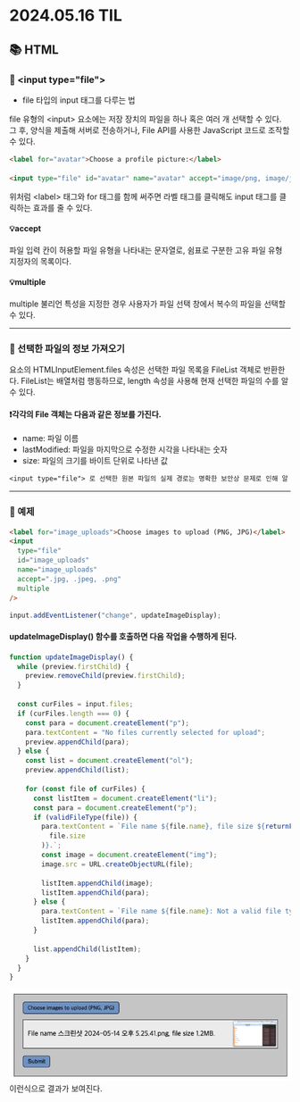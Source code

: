 # 2024.05.16 TIL

## 📚 HTML

### 🚨 \<input type="file">

- file 타입의 input 태그를 다루는 법

file 유형의 \<input> 요소에는 저장 장치의 파일을 하나 혹은 여러 개 선택할 수 있다. 그 후, 양식을 제출해 서버로 전송하거나, File API를 사용한 JavaScript 코드로 조작할 수 있다.

```html
<label for="avatar">Choose a profile picture:</label>

<input type="file" id="avatar" name="avatar" accept="image/png, image/jpeg" />
```

위처럼 \<label> 태그와 for 태그를 함께 써주면 라벨 태그를 클릭해도 input 태그를 클릭하는 효과를 줄 수 있다.

#### 💡accept

파일 입력 칸이 허용할 파일 유형을 나타내는 문자열로, 쉼표로 구분한 고유 파일 유형 지정자의 목록이다.

#### 💡multiple

multiple 불리언 특성을 지정한 경우 사용자가 파일 선택 창에서 복수의 파일을 선택할 수 있다.

---

### 🚨 선택한 파일의 정보 가져오기

요소의 HTMLInputElement.files 속성은 선택한 파일 목록을 FileList 객체로 반환한다. FileList는 배열처럼 행동하므로, length 속성을 사용해 현재 선택한 파일의 수를 알 수 있다.

#### ❗️각각의 File 객체는 다음과 같은 정보를 가진다.

- name: 파일 이름
- lastModified: 파일을 마지막으로 수정한 시각을 나타내는 숫자
- size: 파일의 크기를 바이트 단위로 나타낸 값

```txt
<input type="file"> 로 선택한 원본 파일의 실제 경로는 명확한 보안상 문제로 인해 알 수 없습니다. 대신 앞에 C:\fakepath\ 를 붙인 파일 이름을 경로로 보여줍니다. 하필 이런 모습이 된 것에는 역사적인 이유가 있지만 이 동작은 모든 최신 브라우저에서 지원하고 있으며, 사실 명세에도 포함되어 있습니다.
```

---

### 🚨 예제

```html
<label for="image_uploads">Choose images to upload (PNG, JPG)</label>
<input
  type="file"
  id="image_uploads"
  name="image_uploads"
  accept=".jpg, .jpeg, .png"
  multiple
/>
```

```js
input.addEventListener("change", updateImageDisplay);
```

#### updateImageDisplay() 함수를 호출하면 다음 작업을 수행하게 된다.

```js
function updateImageDisplay() {
  while (preview.firstChild) {
    preview.removeChild(preview.firstChild);
  }

  const curFiles = input.files;
  if (curFiles.length === 0) {
    const para = document.createElement("p");
    para.textContent = "No files currently selected for upload";
    preview.appendChild(para);
  } else {
    const list = document.createElement("ol");
    preview.appendChild(list);

    for (const file of curFiles) {
      const listItem = document.createElement("li");
      const para = document.createElement("p");
      if (validFileType(file)) {
        para.textContent = `File name ${file.name}, file size ${returnFileSize(
          file.size
        )}.`;
        const image = document.createElement("img");
        image.src = URL.createObjectURL(file);

        listItem.appendChild(image);
        listItem.appendChild(para);
      } else {
        para.textContent = `File name ${file.name}: Not a valid file type. Update your selection.`;
        listItem.appendChild(para);
      }

      list.appendChild(listItem);
    }
  }
}
```

![alt text](./img/image1.png)
이런식으로 결과가 보여진다.
